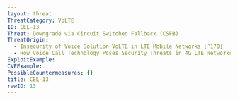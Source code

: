 ```yaml
---
layout: threat
ThreatCategory: VoLTE
ID: CEL-13
Threat: Downgrade via Circuit Switched Fallback (CSFB)
ThreatOrigin:
  - Insecurity of Voice Solution VoLTE in LTE Mobile Networks [^170]
  - How Voice Call Technology Poses Security Threats in 4G LTE Networks [^181]
ExploitExample:
CVEExample:
PossibleCountermeasures: {}
title: CEL-13
rawID: 13
---
```

